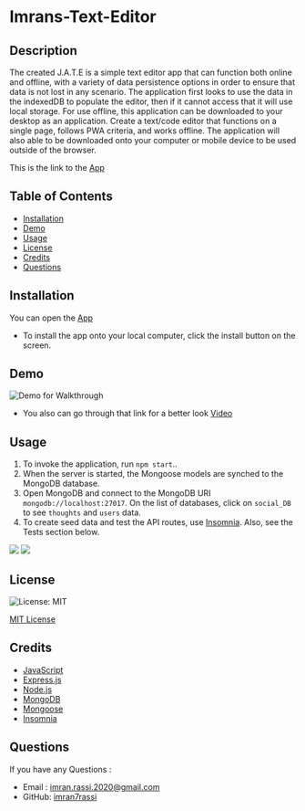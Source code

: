 # Imrans-Text-Editor

## Description

The created J.A.T.E is a simple text editor app that can function both online and offline, with a variety of data persistence options in order to ensure that data is not lost in any scenario. The application first looks to use the data in the indexedDB to populate the editor, then if it cannot access that it will use local storage. For use offline, this application can be downloaded to your desktop as an application. Create a text/code editor that functions on a single page, follows PWA criteria, and works offline. The application will also able to be downloaded onto your computer or mobile device to be used outside of the browser.

This is the link to the [App](https://blooming-thicket-32337.herokuapp.com/)



## Table of Contents
* [Installation](#installation)
* [Demo](#demo)
* [Usage](#usage)
* [License](#license)
* [Credits](#credits)
* [Questions](#questions)

## Installation

You can open the [App](https://blooming-thicket-32337.herokuapp.com/)

- To install the app onto your local computer, click the install button on the screen.



## Demo

![Demo for Walkthrough](./Assets/demo.gif)



* You also can go through that link for a better look <a href="">Video</a>


## Usage 

1. To invoke the application, run `npm start`..
2. When the server is started, the Mongoose models are synched to the MongoDB database.
3. Open MongoDB and connect to the MongoDB URI `mongodb://localhost:27017`. On the list of databases, click on `social_DB` to see `thoughts` and `users` data.
4. To create seed data and test the API routes, use [Insomnia](https://insomnia.rest/download). Also, see the Tests section below.

![](./Assets/Screenshot%20mongo.jpg) ![](./Assets/insomnia.jpg)

## License

![License: MIT](https://img.shields.io/github/license/TheInfamousGrim/orm-e-commerce-back-end?color=yellow)

[MIT License](./LICENSE)

## Credits

- [JavaScript](https://developer.mozilla.org/en-US/docs/Web/JavaScript)
- [Express.js](https://expressjs.com/)
- [Node.js](https://nodejs.org/en/)
- [MongoDB](https://www.mongodb.com/)
- [Mongoose](https://mongoosejs.com/)
- [Insomnia](https://insomnia.rest/)


## Questions

If you have any Questions :
  * Email : imran.rassi.2020@gmail.com
  * GitHub: [imran7rassi](https://github.com/imran7rassi)

